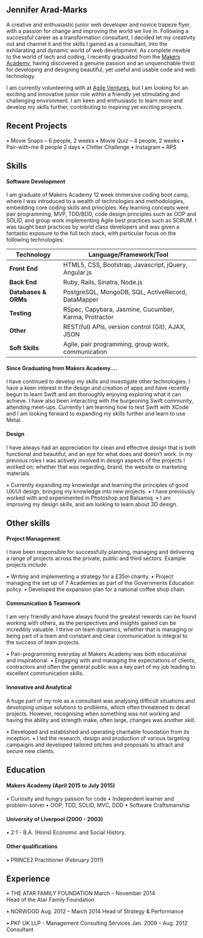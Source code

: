 ## Jennifer Arad-Marks

A creative and enthusiastic junior web developer and novice trapeze flyer, with a passion for change and improving the world we live in. Following a successful career as a transformation consultant, I decided let my creativity out and channel it and the skills I gained as a consultant, into the exhilarating and dynamic world of web development. As complete newbie to the world of tech and coding, I recently graduated from the [Makers Academy](http://www.makersacademy.com), having discovered a genuine passion and an unquenchable thirst for developing and designing beautiful, yet useful and usable code and web technology. 

I am currently volunteering with at [Agile Ventures](http://www.agileventures.org/), but I am looking for an exciting and innovative junior role within a friendly yet stimulating and challenging environment. I am keen and enthusiastic to learn more and develop my skills further, contributing to inspiring yet exciting projects.  

## Recent Projects

  •	Movie Snaps – 6 people, 2 weeks
  •	Movie Quiz – 4 people, 2 weeks
  •	Pair-with-me 8 people 2 days
  •	Chitter Challenge
  •	Instagram
  •	RPS


## Skills

#### Software Development

I am graduate of Makers Academy 12 week immersive coding boot camp, where I was introduced to a wealth of technologies and methodologies, embedding core coding skills and principles. Key learning concepts were pair programming, MVP, TDD/BDD, code design principles such as OOP and SOLID, and group work implementing Agile best practices such as SCRUM.  I was taught best practices by world class developers and was given a fantastic exposure to the full tech stack, with particular focus on the following technologies:

Technology | Language/Framework/Tool
-----------|------------------------
**Front End** | HTML5, CSS, Bootstrap, Javascript, jQuery, Angular.js
**Back End** | Ruby, Rails, Sinatra, Node.js
**Databases & ORMs** | PostgreSQL, MongoDB, SQL, ActiveRecord, DataMapper
**Testing** | RSpec, Capybara, Jasmine, Cucumber, Karma, Protractor
**Other** | REST(ful) APIs, version control (Git), AJAX, JSON
**Soft Skills** | Agile, pair programming, group work, communication


#### Since Graduating from Makers Academy….

I have continued to develop my skills and investigate other technologies. I have a keen interest in the design and creation of apps and have recently begun to learn Swift and am thoroughly enjoying exploring what it can achieve. I have also been interacting with the burgeoning Swift community, attending meet-ups. Currently I am learning how to test Swift with XCode and I am looking forward to expanding my skills further and learn to use Metal. 

#### Design

I have always had an appreciation for clean and effective design that is both functional and beautiful, and an eye for what does and doesn’t work.  In my previous roles I was actively involved in design aspects of the projects I worked on; whether that was regarding, brand, the website or marketing materials. 

  •	Currently expanding my knowledge and learning the principles of good UX/UI design, bringing my knowledge into new projects. 
  •	I have previously worked with and experimented in Photoshop and Balsamiq. 
  •	I am improving my design skills, and am looking to learn about 3D design.

## Other skills

#### Project Management

I have been responsible for successfully planning, managing and delivering a range of projects across the private, public and third sectors. Example projects include:  

  •	Writing and implementing a strategy for a £35m charity.
  •	Project managing the set up of 7 Academies as part of the Governments Education policy.
  •	Developed the expansion plan for a national coffee shop chain.

#### Communication & Teamwork

I am very friendly and have always found the greatest rewards can be found working with others, as the perspectives and insights gained can be incredibly valuable. I thrive on team dynamics, whether that is managing or being part of a team and constant and clear communication is integral to the success of team projects.

  •	Pair-programming everyday at Makers Academy was both educational and inspirational. 
  •	Engaging with and managing the expectations of clients, contractors and often the general public was a key part of my job leading to excellent communication skills.
  
#### Innovative and Analytical

A huge part of my role as a consultant was analysing difficult situations and developing unique solutions to problems, which often threatened to derail projects. However, recognising when something was not working and having the ability and strength make, often large, changes was another skill.

  •	Developed and established and operating charitable foundation from its inception. 
  •	I led the research, design and production of various targeting campaigns and developed tailored pitches and proposals to attract and secure new clients.

## Education

#### Makers Academy (April 2015 to July 2015)

  •	Curiosity and hungry passion for code
  •	Independent learner and problem-solver
  •	OOP, TDD, SOLID, MVC, DDD
  •	Software Craftsmanship

#### University of Liverpool (2000 - 2003)

  •	2:1 - B.A. (Hons) Economic and Social History.

#### Other qualifications

•	PRINCE2 Practitioner (February 2011) 


## Experience

•	THE ATAR FAMILY FOUNDATION		               March – November 2014          
  Head of the Atar Family Foundation 
  
•	NORWOOD 					                           Aug. 2012 – March 2014
  Head of Strategy & Performance	

•	PKF UK LLP - Management Consulting Services  Jan. 2009 – Aug. 2012
  Consultant  

